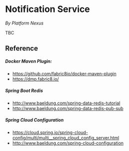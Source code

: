 # Notification Service 
*By Platform Nexus* 

TBC


## Reference

##### Docker Maven Plugin: 
* https://github.com/fabric8io/docker-maven-plugin
* https://dmp.fabric8.io/

##### Spring Boot Redis 
* http://www.baeldung.com/spring-data-redis-tutorial
* http://www.baeldung.com/spring-data-redis-pub-sub

##### Spring Cloud Configuration 
* https://cloud.spring.io/spring-cloud-config/multi/multi__spring_cloud_config_server.html
* http://www.baeldung.com/spring-cloud-configuration

 
